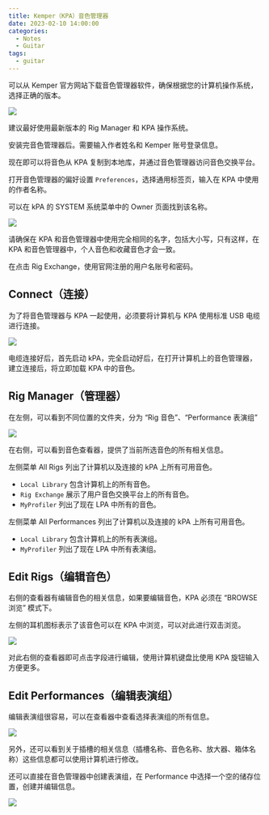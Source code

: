 ```yaml
---
title: Kemper（KPA）音色管理器
date: 2023-02-10 14:00:00
categories:
  - Notes
  - Guitar
tags:
  - guitar
--- 
```


可以从 Kemper 官方网站下载音色管理器软件，确保根据您的计算机操作系统，选择正确的版本。

<img src="https://pic.imgdb.cn/item/63e5cc1d4757feff33b27d6e.jpg">

建议最好使用最新版本的 Rig Manager 和 KPA 操作系统。

安装完音色管理器后。需要输入作者姓名和 Kemper 账号登录信息。

现在即可以将音色从 KPA 复制到本地库，并通过音色管理器访问音色交换平台。

打开音色管理器的偏好设置 `Preferences`，选择通用标签页，输入在 KPA 中使用的作者名称。

可以在 kPA 的 SYSTEM 系统菜单中的 Owner 页面找到该名称。

<img src="https://pic.imgdb.cn/item/63e5cd634757feff33b42a48.jpg">

请确保在 KPA 和音色管理器中使用完全相同的名字，包括大小写，只有这样，在 KPA 和音色管理器中，个人音色和收藏音色才会一致。

在点击 Rig Exchange，使用官网注册的用户名账号和密码。

<!-- more -->

## Connect（连接）

为了将音色管理器与 KPA 一起使用，必须要将计算机与 KPA 使用标准 USB 电缆进行连接。

<img src="https://pic.imgdb.cn/item/63e5cd634757feff33b42a48.jpg">

电缆连接好后，首先启动 kPA，完全启动好后，在打开计算机上的音色管理器，建立连接后，将立即加载 KPA 中的音色。

## Rig Manager（管理器）

在左侧，可以看到不同位置的文件夹，分为 “Rig 音色”、“Performance 表演组”

<img src="https://pic.imgdb.cn/item/63e5e5af4757feff33d8193e.jpg">

在右侧，可以看到音色查看器，提供了当前所选音色的所有相关信息。

左侧菜单 All Rigs 列出了计算机以及连接的 kPA 上所有可用音色。

- `Local Library` 包含计算机上的所有音色。
- `Rig Exchange` 展示了用户音色交换平台上的所有音色。
- `MyProfiler` 列出了现在 LPA 中所有的音色。


左侧菜单 All Performances 列出了计算机以及连接的 kPA 上所有可用音色。

- `Local Library` 包含计算机上的所有表演组。
- `MyProfiler` 列出了现在 LPA 中所有表演组。

## Edit Rigs（编辑音色）

右侧的查看器有编辑音色的相关信息，如果要编辑音色，KPA 必须在 “BROWSE 浏览” 模式下。

左侧的耳机图标表示了该音色可以在 KPA 中浏览，可以对此进行双击浏览。

<img src="https://pic.imgdb.cn/item/63e5e7a04757feff33db218b.jpg">

对此右侧的查看器即可点击字段进行编辑，使用计算机键盘比使用 KPA 旋钮输入方便更多。

## Edit Performances（编辑表演组）

编辑表演组很容易，可以在查看器中查看选择表演组的所有信息。

<img src="https://pic.imgdb.cn/item/63e5e82f4757feff33dbf8a1.jpg">

另外，还可以看到关于插槽的相关信息（插槽名称、音色名称、放大器、箱体名称）这些信息都可以使用计算机进行修改。

还可以直接在音色管理器中创建表演组，在 Performance 中选择一个空的储存位置，创建并编辑信息。

<img src="https://pic.imgdb.cn/item/63e5e9b94757feff33de3bdf.jpg">
